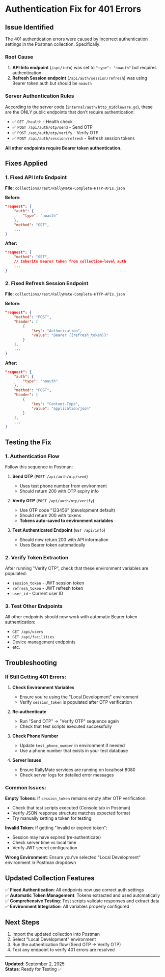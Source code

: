 # Authentication Fix for 401 Errors

## Issue Identified

The 401 authentication errors were caused by incorrect authentication settings in the Postman collection. Specifically:

### Root Cause
1. **API Info endpoint** (`/api/info`) was set to `"type": "noauth"` but requires authentication
2. **Refresh Session endpoint** (`/api/auth/session/refresh`) was using Bearer token auth but should be `noauth`

### Server Authentication Rules
According to the server code (`internal/auth/http_middleware.go`), these are the ONLY public endpoints that don't require authentication:

- ✅ `GET /health` - Health check
- ✅ `POST /api/auth/otp/send` - Send OTP
- ✅ `POST /api/auth/otp/verify` - Verify OTP  
- ✅ `POST /api/auth/session/refresh` - Refresh session tokens

**All other endpoints require Bearer token authentication.**

## Fixes Applied

### 1. Fixed API Info Endpoint
**File**: `collections/rest/RallyMate-Complete-HTTP-APIs.json`

**Before:**
```json
"request": {
    "auth": {
        "type": "noauth"
    },
    "method": "GET",
    ...
}
```

**After:**
```json
"request": {
    "method": "GET",
    // Inherits Bearer token from collection-level auth
    ...
}
```

### 2. Fixed Refresh Session Endpoint
**File**: `collections/rest/RallyMate-Complete-HTTP-APIs.json`

**Before:**
```json
"request": {
    "method": "POST",
    "header": [
        {
            "key": "Authorization",
            "value": "Bearer {{refresh_token}}"
        }
    ],
    ...
}
```

**After:**
```json
"request": {
    "auth": {
        "type": "noauth"
    },
    "method": "POST",
    "header": [
        {
            "key": "Content-Type",
            "value": "application/json"
        }
    ],
    ...
}
```

## Testing the Fix

### 1. Authentication Flow
Follow this sequence in Postman:

1. **Send OTP** (`POST /api/auth/otp/send`)
   - Uses test phone number from environment
   - Should return 200 with OTP expiry info

2. **Verify OTP** (`POST /api/auth/otp/verify`)
   - Use OTP code "123456" (development default)
   - Should return 200 with tokens
   - **Tokens auto-saved to environment variables**

3. **Test Authenticated Endpoint** (`GET /api/info`)
   - Should now return 200 with API information
   - Uses Bearer token automatically

### 2. Verify Token Extraction
After running "Verify OTP", check that these environment variables are populated:
- `session_token` - JWT session token
- `refresh_token` - JWT refresh token  
- `user_id` - Current user ID

### 3. Test Other Endpoints
All other endpoints should now work with automatic Bearer token authentication:
- `GET /api/users`
- `GET /api/facilities`
- Device management endpoints
- etc.

## Troubleshooting

### If Still Getting 401 Errors:

1. **Check Environment Variables**
   - Ensure you're using the "Local Development" environment
   - Verify `session_token` is populated after OTP verification

2. **Re-authenticate**
   - Run "Send OTP" → "Verify OTP" sequence again
   - Check that test scripts executed successfully

3. **Check Phone Number**
   - Update `test_phone_number` in environment if needed
   - Use a phone number that exists in your test database

4. **Server Issues**
   - Ensure RallyMate services are running on localhost:8080
   - Check server logs for detailed error messages

### Common Issues:

**Empty Tokens**: If `session_token` remains empty after OTP verification:
- Check that test scripts executed (Console tab in Postman)
- Verify JSON response structure matches expected format
- Try manually setting a token for testing

**Invalid Token**: If getting "Invalid or expired token":
- Session may have expired (re-authenticate)
- Check server time vs local time
- Verify JWT secret configuration

**Wrong Environment**: Ensure you've selected "Local Development" environment in Postman dropdown

## Updated Collection Features

✅ **Fixed Authentication**: All endpoints now use correct auth settings  
✅ **Automatic Token Management**: Tokens extracted and used automatically  
✅ **Comprehensive Testing**: Test scripts validate responses and extract data  
✅ **Environment Integration**: All variables properly configured  

## Next Steps

1. Import the updated collection into Postman
2. Select "Local Development" environment  
3. Run the authentication flow (Send OTP → Verify OTP)
4. Test any endpoint to verify 401 errors are resolved

---

**Updated**: September 2, 2025  
**Status**: Ready for Testing ✅
